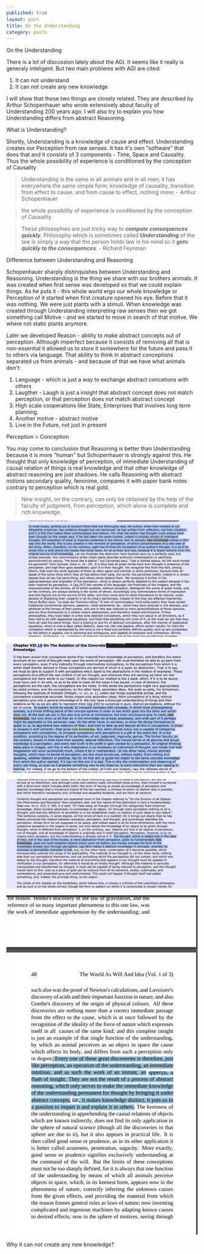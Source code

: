 ```yaml
---
published: true
layout: post
title: On the Understanding
category: posts
---
```


On the Understanding

There is a lot of discussion lately about the AGI. It seems like it really is generaly inteligent. But two main problems with AGI are cited: 

1. It can not understand
2. It can not create any new knowledge

I will show that those two things are closely related. They are described by Arthur Schopenhauer who wrote extensively about faculty of Understanding 200 years ago. I will also try to explain you how Understanding differs from abstract Reasoning.

What is Understanding?

Shortly, Understanding is a knowledge of cause and effect. Understanding creates our Perception from raw senses. It has it's own "software" that does that and it consists of 3 components - Time, Space and Causality. Thus the whole possibility of experience is conditioned by the conception of Causality

> Understanding is the same in all animals and in all men; it has everywhere the same simple form; knowledge of causality, transition from effect to cause, and from cause to effect, nothing more; - Arthur Schopenhauer

> the whole possibility of experience is conditioned by the conception of Causality


> These philosophies are just tricky way to ***compute consequences quickly***. Philosophy which is sometimes called ***Understanding*** of the law is simply a way that the person holds law in his mind so it ***gets quickly to the consequences***. - Richard Feynman


Difference between Understanding and Reasoning

Schopenhauer sharply distinquishes between Understanding and Reasoning. Understanding is the thing we share with our brothers animals. It was created when first sense was developed so that we could explain things. As he puts it - this whole world ergo our whole knowledge or Perception of it started when first creature opened his eye. Before that it was nothing. We were just plants with a stimuli. When knowledge was created through Understanding interpreting raw senses then we got something call Motive - and we started to move in search of that motive. We where not static plants anymore.

Later we developed Reason - ability to make abstract concepts out of perception. Although imperfect because it consists of removing all that is non-essential it allowed us to store it somewhere for the future and pass it to others via language. That ability to think in abstract conceptions separated us from animals - and because of that we have what animals don't:

1. Language - which is just a way to exchange abstract concetions with others
2. Laugther - Laugh is just a insight that abstract concept does not match perception, or that perception does not match abstract concept
3. High scale cooperations like State, Enterprises that involves long term planning.
4. Another motive - abstract motive
5. Live in the Future, not just in present

Perception > Conception

You may come to conclusion that Reasoning is better than Understanding because it is more "human" but Schopenhauer is strongly against this. He thought that only knowledge of perception, of immediate Understanding of causal relation of things is real knowledge and that other knowledge of abstract reasoning are just shadows. He calls Reasoning with abstract notions secondary quality, feminime, compares it with paper bank notes contrary to perception which is real gold. 

> New insight, on the contrary, can only be obtained by the help of the faculty of judgment, from perception, which alone is complete and rich knowledge.

![SOP](https://raw.githubusercontent.com/aleksandar-b/blog/gh-pages/_posts/Fnf_kHMXwBcKHi7.jpeg)

![SOP](https://raw.githubusercontent.com/aleksandar-b/blog/gh-pages/_posts/Fnf_o7xXwAkI1OC.jpeg)

![SOP](https://raw.githubusercontent.com/aleksandar-b/blog/gh-pages/_posts//Fnf_o7zXwAwr4XS.jpeg)

![SOP](https://raw.githubusercontent.com/aleksandar-b/blog/gh-pages/_posts/FsVOzO8WIAAs3lZ.png)

Why it can not create any new knowledge?





